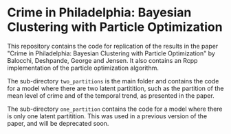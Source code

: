 # Crime in Philadelphia: Bayesian Clustering with Particle Optimization

This repository contains the code for replication of the results in the paper "Crime in Philadelphia: Bayesian Clustering with Particle Optimization" by Balocchi, Deshpande, George and Jensen.
It also contains an Rcpp implementation of the particle optimization algorithm.

The sub-directory `two_partitions` is the main folder and contains the code for a model where there are two latent partitition, such as the partition of the mean level of crime and of the temporal trend, as presented in the paper.

The sub-directory `one_partition` contains the code for a model where there is only one latent partitition. This was used in a previous version of the paper, and will be deprecated soon.